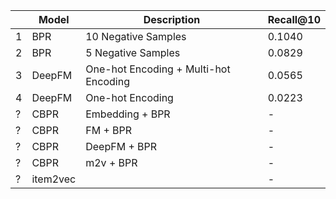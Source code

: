 | |Model|Description|Recall@10| 
|-|---|-------|---|
|1|BPR|10 Negative Samples|0.1040|
|2|BPR|5 Negative Samples|0.0829|
|3|DeepFM|One-hot Encoding + Multi-hot Encoding|0.0565|
|4|DeepFM|One-hot Encoding|0.0223|
|?|CBPR|Embedding + BPR|-|
|?|CBPR|FM + BPR|-|
|?|CBPR|DeepFM + BPR|-|
|?|CBPR|m2v + BPR|-|
|?|item2vec||-|